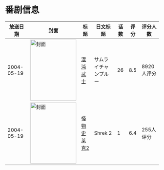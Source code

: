 # 番剧信息

|放送日期|封面|标题|日文标题|话数|评分|评分人数|
|---|---|---|---|---|---|---|
|2004-05-19|<img src="//lain.bgm.tv/pic/cover/c/c5/2f/254_PLvyV.jpg" alt="封面" style="width:150px;height:200px;object-fit:cover;">|[混沌武士](https://bangumi.tv/subject/254)|サムライチャンプルー|26|8.5|8920人评分|
|2004-05-19|<img src="//lain.bgm.tv/pic/cover/c/17/df/58918_nN9b7.jpg" alt="封面" style="width:150px;height:200px;object-fit:cover;">|[怪物史莱克2](https://bangumi.tv/subject/58918)|Shrek 2|1|6.4|255人评分|
